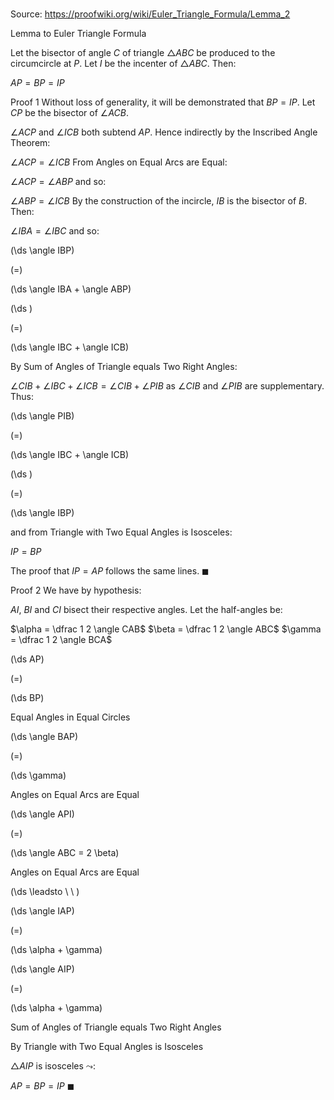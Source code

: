 # 

Source: https://proofwiki.org/wiki/Euler_Triangle_Formula/Lemma_2

Lemma to Euler Triangle Formula


Let the bisector of angle $C$ of triangle $\triangle ABC$ be produced to the circumcircle at $P$.
Let $I$ be the incenter of $\triangle ABC$.
Then:

$AP = BP = IP$


Proof 1
Without loss of generality, it will be demonstrated that $BP = IP$.
Let $CP$ be the bisector of $\angle ACB$.

$\angle ACP$ and $\angle ICB$ both subtend $AP$.
Hence indirectly by the Inscribed Angle Theorem:

$\angle ACP = \angle ICB$
From Angles on Equal Arcs are Equal:

$\angle ACP = \angle ABP$
and so:

$\angle ABP = \angle ICB$
By the construction of the incircle, $IB$ is the bisector of $B$.
Then:

$\angle IBA = \angle IBC$
and so:














\(\ds \angle IBP\)

\(=\)







\(\ds \angle IBA + \angle ABP\)




















\(\ds \)

\(=\)







\(\ds \angle IBC + \angle ICB\)










By Sum of Angles of Triangle equals Two Right Angles:

$\angle CIB + \angle IBC + \angle ICB = \angle CIB + \angle PIB$
as $\angle CIB$ and $\angle PIB$ are supplementary.
Thus:














\(\ds \angle PIB\)

\(=\)







\(\ds \angle IBC + \angle ICB\)




















\(\ds \)

\(=\)







\(\ds \angle IBP\)









and from Triangle with Two Equal Angles is Isosceles:

$IP = BP$

The proof that $IP = AP$ follows the same lines.
$\blacksquare$


Proof 2
We have by hypothesis:

$AI$, $BI$ and $CI$ bisect their respective angles.
Let the half-angles be:

$\alpha = \dfrac 1 2 \angle CAB$
$\beta = \dfrac 1 2 \angle ABC$
$\gamma = \dfrac 1 2 \angle BCA$














\(\ds AP\)

\(=\)







\(\ds BP\)





Equal Angles in Equal Circles














\(\ds \angle BAP\)

\(=\)







\(\ds \gamma\)





Angles on Equal Arcs are Equal














\(\ds \angle API\)

\(=\)







\(\ds \angle ABC = 2 \beta\)





Angles on Equal Arcs are Equal








\(\ds \leadsto \ \ \)





\(\ds \angle IAP\)

\(=\)







\(\ds \alpha + \gamma\)




















\(\ds \angle AIP\)

\(=\)







\(\ds \alpha + \gamma\)





Sum of Angles of Triangle equals Two Right Angles



By Triangle with Two Equal Angles is Isosceles

$\triangle AIP$ is isosceles
$\leadsto$:

$AP = BP = IP$
$\blacksquare$





